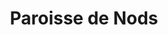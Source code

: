 ---
title: Paroisse de Nods
name: Nods
site: https://www.lac-en-ciel.ch/nods/
territoire:
    - Nods
NPA:
    - 2518
region: Lac-en-Ciel
---